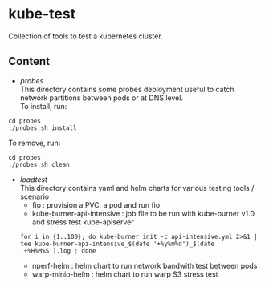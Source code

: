 # kube-test

Collection of tools to test a kubernetes cluster.

## Content

- *probes* \
This directory contains some probes deployment useful to catch network partitions between pods or at DNS level. \
To install, run:
```
cd probes
./probes.sh install
```
To remove, run:
```
cd probes
./probes.sh clean
```

- *loadtest* \
This directory contains yaml and helm charts for various testing tools / scenario
    - fio : provision a PVC, a pod and run fio
    - kube-burner-api-intensive : job file to be run with kube-burner v1.0 and stress test kube-apiserver
    ```
    for i in {1..100}; do kube-burner init -c api-intensive.yml 2>&1 | tee kube-burner-api-intensive_$(date '+%y%m%d')_$(date '+%H%M%S').log ; done
    ```
    - nperf-helm : helm chart to run network bandwith test between pods
    - warp-minio-helm : helm chart to run warp S3 stress test

